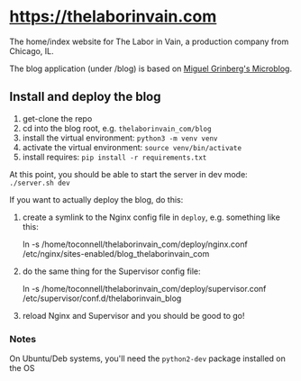 # https://thelaborinvain.com
The home/index website for The Labor in Vain, a production company from Chicago, IL.

The blog application (under /blog) is based on
[Miguel Grinberg's Microblog](https://blog.miguelgrinberg.com).


## Install and deploy the blog
1. get-clone the repo
1. cd into the blog root, e.g. `thelaborinvain_com/blog` 
1. install the virtual environment: `python3 -m venv venv`
1. activate the virtual environment: `source venv/bin/activate`
1. install requires: `pip install -r requirements.txt`

At this point, you should be able to start the server in dev mode: `./server.sh dev`

If you want to actually deploy the blog, do this:

1. create a symlink to the Nginx config file in `deploy`, e.g. something like this:

	ln -s /home/toconnell/thelaborinvain_com/deploy/nginx.conf /etc/nginx/sites-enabled/blog_thelaborinvain_com

1. do the same thing for the Supervisor config file:

	ln -s /home/toconnell/thelaborinvain_com/deploy/supervisor.conf /etc/supervisor/conf.d/thelaborinvain_blog

1. reload Nginx and Supervisor and you should be good to go!

### Notes

On Ubuntu/Deb systems, you'll need the `python2-dev` package installed on the OS
